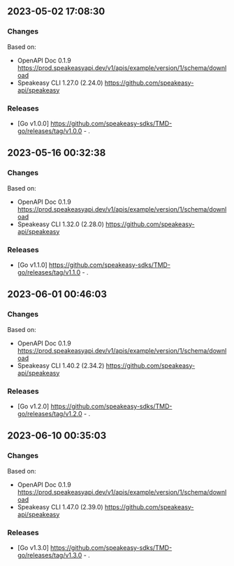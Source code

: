

## 2023-05-02 17:08:30
### Changes
Based on:
- OpenAPI Doc 0.1.9 https://prod.speakeasyapi.dev/v1/apis/example/version/1/schema/download
- Speakeasy CLI 1.27.0 (2.24.0) https://github.com/speakeasy-api/speakeasy
### Releases
- [Go v1.0.0] https://github.com/speakeasy-sdks/TMD-go/releases/tag/v1.0.0 - .

## 2023-05-16 00:32:38
### Changes
Based on:
- OpenAPI Doc 0.1.9 https://prod.speakeasyapi.dev/v1/apis/example/version/1/schema/download
- Speakeasy CLI 1.32.0 (2.28.0) https://github.com/speakeasy-api/speakeasy
### Releases
- [Go v1.1.0] https://github.com/speakeasy-sdks/TMD-go/releases/tag/v1.1.0 - .

## 2023-06-01 00:46:03
### Changes
Based on:
- OpenAPI Doc 0.1.9 https://prod.speakeasyapi.dev/v1/apis/example/version/1/schema/download
- Speakeasy CLI 1.40.2 (2.34.2) https://github.com/speakeasy-api/speakeasy
### Releases
- [Go v1.2.0] https://github.com/speakeasy-sdks/TMD-go/releases/tag/v1.2.0 - .

## 2023-06-10 00:35:03
### Changes
Based on:
- OpenAPI Doc 0.1.9 https://prod.speakeasyapi.dev/v1/apis/example/version/1/schema/download
- Speakeasy CLI 1.47.0 (2.39.0) https://github.com/speakeasy-api/speakeasy
### Releases
- [Go v1.3.0] https://github.com/speakeasy-sdks/TMD-go/releases/tag/v1.3.0 - .